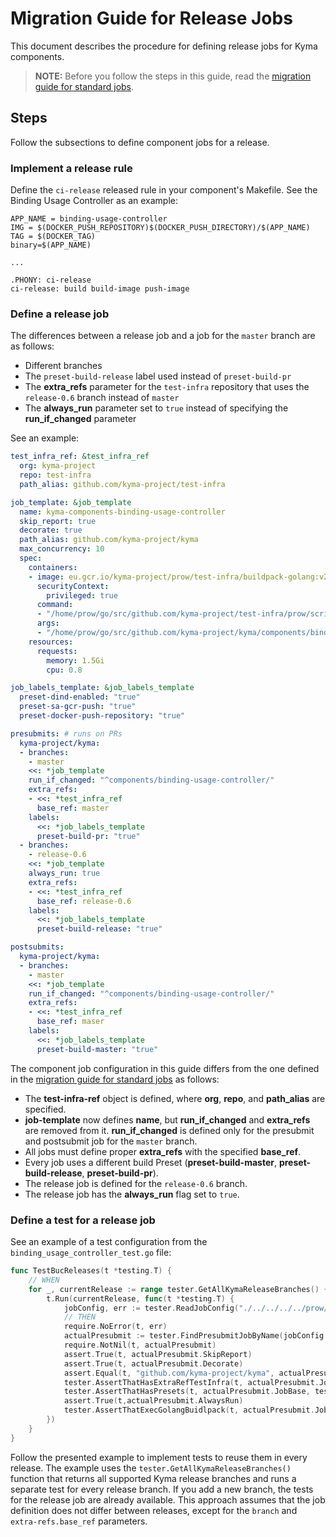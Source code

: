 # Migration Guide for Release Jobs

This document describes the procedure for defining release jobs for Kyma components.

>**NOTE:** Before you follow the steps in this guide, read the [migration guide for standard jobs](https://github.com/kyma-project/test-infra/blob/master/docs/prow/migration-guide.md).

## Steps

Follow the subsections to define component jobs for a release.

### Implement a release rule
Define the `ci-release` released rule in your component's Makefile.
See the Binding Usage Controller as an example:
```
APP_NAME = binding-usage-controller
IMG = $(DOCKER_PUSH_REPOSITORY)$(DOCKER_PUSH_DIRECTORY)/$(APP_NAME)
TAG = $(DOCKER_TAG)
binary=$(APP_NAME)

...

.PHONY: ci-release
ci-release: build build-image push-image

```

### Define a release job

The differences between a release job and a job for the `master` branch are as follows:
- Different branches
- The `preset-build-release` label used instead of `preset-build-pr`
- The **extra_refs** parameter for the `test-infra` repository that uses the `release-0.6` branch instead of `master`
- The **always_run** parameter set to `true` instead of specifying the **run_if_changed** parameter

See an example:
```yaml
test_infra_ref: &test_infra_ref
  org: kyma-project
  repo: test-infra
  path_alias: github.com/kyma-project/test-infra

job_template: &job_template
  name: kyma-components-binding-usage-controller
  skip_report: true
  decorate: true
  path_alias: github.com/kyma-project/kyma
  max_concurrency: 10
  spec:
    containers:
    - image: eu.gcr.io/kyma-project/prow/test-infra/buildpack-golang:v20181119-afd3fbd
      securityContext:
        privileged: true
      command:
      - "/home/prow/go/src/github.com/kyma-project/test-infra/prow/scripts/build.sh"
      args:
      - "/home/prow/go/src/github.com/kyma-project/kyma/components/binding-usage-controller"
    resources:
      requests:
        memory: 1.5Gi
        cpu: 0.8

job_labels_template: &job_labels_template
  preset-dind-enabled: "true"
  preset-sa-gcr-push: "true"
  preset-docker-push-repository: "true"

presubmits: # runs on PRs
  kyma-project/kyma:
  - branches:
    - master
    <<: *job_template
    run_if_changed: "^components/binding-usage-controller/"
    extra_refs:
    - <<: *test_infra_ref
      base_ref: master
    labels:
      <<: *job_labels_template
      preset-build-pr: "true"
  - branches:
    - release-0.6
    <<: *job_template
    always_run: true
    extra_refs:
    - <<: *test_infra_ref
      base_ref: release-0.6
    labels:
      <<: *job_labels_template
      preset-build-release: "true"

postsubmits:
  kyma-project/kyma:
  - branches:
    - master
    <<: *job_template
    run_if_changed: "^components/binding-usage-controller/"
    extra_refs:
    - <<: *test_infra_ref
      base_ref: maser
    labels:
      <<: *job_labels_template
      preset-build-master: "true"

```

The component job configuration in this guide differs from the one defined in the [migration guide for standard jobs](https://github.com/kyma-project/test-infra/blob/master/docs/prow/migration-guide.md) as follows:

- The **test-infra-ref** object is defined, where **org**, **repo**, and **path_alias** are specified.
- **job-template** now defines **name**, but **run_if_changed** and **extra_refs** are removed from it.
**run_if_changed** is defined only for the presubmit and postsubmit job for the `master` branch.
- All jobs must define proper **extra_refs** with the specified **base_ref**.
- Every job uses a different build Preset (**preset-build-master**, **preset-build-release**, **preset-build-pr**).
- The release job is defined for the `release-0.6` branch.
- The release job has the **always_run** flag set to `true`.

### Define a test for a release job

See an example of a test configuration from the `binding_usage_controller_test.go` file:
```go
func TestBucReleases(t *testing.T) {
	// WHEN
	for _, currentRelease := range tester.GetAllKymaReleaseBranches() {
		t.Run(currentRelease, func(t *testing.T) {
			jobConfig, err := tester.ReadJobConfig("./../../../../prow/jobs/kyma/components/binding-usage-controller/binding-usage-controller.yaml")
			// THEN
			require.NoError(t, err)
			actualPresubmit := tester.FindPresubmitJobByName(jobConfig.Presubmits["kyma-project/kyma"], "kyma-components-binding-usage-controller", currentRelease)
			require.NotNil(t, actualPresubmit)
			assert.True(t, actualPresubmit.SkipReport)
			assert.True(t, actualPresubmit.Decorate)
			assert.Equal(t, "github.com/kyma-project/kyma", actualPresubmit.PathAlias)
			tester.AssertThatHasExtraRefTestInfra(t, actualPresubmit.JobBase.UtilityConfig, currentRelease)
			tester.AssertThatHasPresets(t, actualPresubmit.JobBase, tester.PresetDindEnabled, tester.PresetDockerPushRepo, tester.PresetGcrPush, tester.PresetBuildRelease)
			assert.True(t,actualPresubmit.AlwaysRun)
			tester.AssertThatExecGolangBuidlpack(t, actualPresubmit.JobBase, tester.ImageGolangBuildpackLatest, "/home/prow/go/src/github.com/kyma-project/kyma/components/binding-usage-controller")
		})
	}
}

```

Follow the presented example to implement tests to reuse them in every release.
The example uses the `tester.GetAllKymaReleaseBranches()` function that returns all supported Kyma release branches and runs a separate test for every release branch. If you add a new branch, the tests for the release job are already available. This approach assumes that the job definition does not differ between releases, except for the `branch` and `extra-refs.base_ref` parameters.